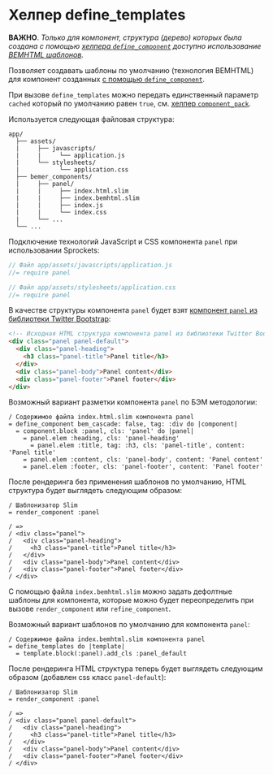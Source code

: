 # Хелпер define_templates

**ВАЖНО**. *Только для компонент, структура (дерево) которых была создана с помощью [хелпера `define_component`](Хелпер-define_component.md) доступно использование [BEMHTML шаблонов](Шаблоны.md).*

Позволяет создавать шаблоны по умолчанию (технология BEMHTML) для компонент созданных [с помощью `define_component`](Хелпер-define_component.md).

При вызове `define_templates` можно передать единственный параметр `cached` который по умолчанию равен `true`, см. [хелпер `component_pack`](Хелпер-component_pack.md).

Используется следующая файловая структура:
```
app/
  ├── assets/
  |     ├── javascripts/
  |     |     └── application.js
  |     └── stylesheets/
  |           └── application.css
  ├── bemer_components/
  |     ├── panel/
  |     |     ├── index.html.slim
  |     |     ├── index.bemhtml.slim
  |     |     ├── index.js
  |     |     └── index.css
  |     └── ...
  └── ...
```
Подключение технологий JavaScript и CSS компонента `panel` при использовании Sprockets:

```js
// Файл app/assets/javascripts/application.js
//= require panel
```

```scss
// Файл app/assets/stylesheets/application.css
//= require panel
```
В качестве структуры компонента `panel` будет взят [компонент `panel` из библиотеки Twitter Bootstrap](https://getbootstrap.com/docs/3.3/components/#panels):

```html
<!-- Исходная HTML структура компонента panel из библиотеки Twitter Bootstrap -->
<div class="panel panel-default">
  <div class="panel-heading">
    <h3 class="panel-title">Panel title</h3>
  </div>
  <div class="panel-body">Panel content</div>
  <div class="panel-footer">Panel footer</div>
</div>
```
Возможный вариант разметки компонента `panel` по БЭМ методологии:
```slim
/ Содержимое файла index.html.slim компонента panel
= define_component bem_cascade: false, tag: :div do |component|
  = component.block :panel, cls: 'panel' do |panel|
    = panel.elem :heading, cls: 'panel-heading'
      = panel.elem :title, tag: :h3, cls: 'panel-title', content: 'Panel title'
    = panel.elem :content, cls: 'panel-body', content: 'Panel content'
    = panel.elem :footer, cls: 'panel-footer', content: 'Panel footer'
```

После рендеринга без применения шаблонов по умолчанию, HTML структура будет выглядеть следующим образом:
```slim
/ Шаблонизатор Slim
= render_component :panel

/ =>
/ <div class="panel">
/   <div class="panel-heading">
/     <h3 class="panel-title">Panel title</h3>
/   </div>
/   <div class="panel-body">Panel content</div>
/   <div class="panel-footer">Panel footer</div>
/ </div>
```
С помощью файла `index.bemhtml.slim` можно задать дефолтные шаблоны для компонента, которые можно будет переопределить при вызове `render_component` или `refine_component`.

Возможный вариант шаблонов по умолчанию для компонента `panel`:
```slim
/ Содержимое файла index.bemhtml.slim компонента panel
= define_templates do |template|
  = template.block(:panel).add_cls :panel_default
```

После рендеринга HTML структура теперь будет выглядеть следующим образом (добавлен css класс `panel-default`):
```slim
/ Шаблонизатор Slim
= render_component :panel

/ =>
/ <div class="panel panel-default">
/   <div class="panel-heading">
/     <h3 class="panel-title">Panel title</h3>
/   </div>
/   <div class="panel-body">Panel content</div>
/   <div class="panel-footer">Panel footer</div>
/ </div>
```
